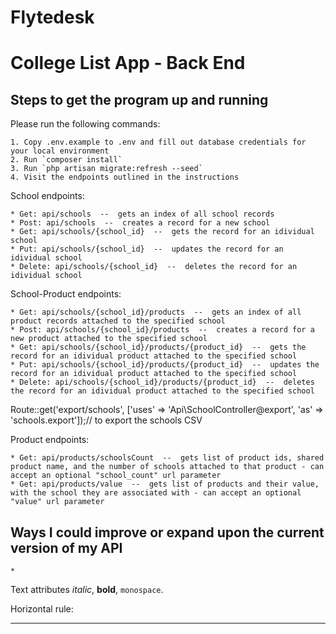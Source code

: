 Flytedesk
=======

# College List App - Back End

## Steps to get the program up and running

Please run the following commands:

	1. Copy .env.example to .env and fill out database credentials for your local environment
	2. Run `composer install`
	3. Run `php artisan migrate:refresh --seed`
	4. Visit the endpoints outlined in the instructions

School endpoints:

	* Get: api/schools  --  gets an index of all school records
	* Post: api/schools  --  creates a record for a new school
	* Get: api/schools/{school_id}  --  gets the record for an idividual school
	* Put: api/schools/{school_id}  --  updates the record for an idividual school
	* Delete: api/schools/{school_id}  --  deletes the record for an idividual school


School-Product endpoints:

	* Get: api/schools/{school_id}/products  --  gets an index of all product records attached to the specified school
	* Post: api/schools/{school_id}/products  --  creates a record for a new product attached to the specified school
	* Get: api/schools/{school_id}/products/{product_id}  --  gets the record for an idividual product attached to the specified school
	* Put: api/schools/{school_id}/products/{product_id}  --  updates the record for an idividual product attached to the specified school
	* Delete: api/schools/{school_id}/products/{product_id}  --  deletes the record for an idividual product attached to the specified school


Route::get('export/schools', ['uses' => 'Api\SchoolController@export', 'as' => 'schools.export']);// to export the schools CSV


Product endpoints:

	* Get: api/products/schoolsCount  --  gets list of product ids, shared product name, and the number of schools attached to that product - can accept an optional "school_count" url parameter
	* Get: api/products/value  --  gets list of products and their value, with the school they are associated with - can accept an optional "value" url parameter


## Ways I could improve or expand upon the current version of my API

	* 


Text attributes _italic_, 
**bold**, `monospace`.

Horizontal rule:

---
